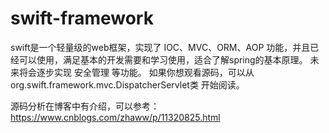 # swift-framework
swift是一个轻量级的web框架，实现了 IOC、MVC、ORM、AOP 功能，并且已经可以使用，满足基本的开发需要和学习使用，适合了解spring的基本原理。
未来将会逐步实现 安全管理 等功能。
如果你想观看源码，可以从 org.swift.framework.mvc.DispatcherServlet类 开始阅读。

源码分析在博客中有介绍，可以参考：https://www.cnblogs.com/zhaww/p/11320825.html


